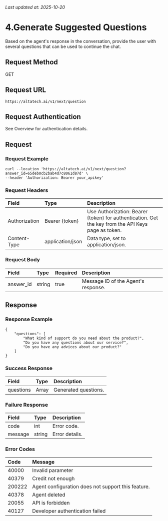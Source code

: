 _Last updated at: 2025-10-20_

# **4.Generate Suggested Questions**

Based on the agent's response in the conversation, provide the user with several questions that can be used to continue the chat.

## **Request Method**

GET

## **Request URL**

`https://altatech.ai/v1/next/question`

## **Request Authentication**

See Overview for authentication details.

## **Request**

### **Request Example**

```
curl --location 'https://altatech.ai/v1/next/question?answer_id=65deb0cb2bab4d7c8061d87d' \
--header 'Authorization: Bearer your_apikey'
```

### **Request Headers**

| Field | Type | Description |
| :---- | :---- | :---- |
| Authorization | Bearer {token} | Use Authorization: Bearer {token} for authentication. Get the key from the API Keys page as token. |
| Content-Type | application/json | Data type, set to application/json. |

### **Request Body**

| Field | Type | Required | Description |
| :---- | :---- | :---- | :---- |
| answer\_id | string | true | Message ID of the Agent's response. |

## **Response**

### **Response Example**

```
{
    "questions": [
        "What kind of support do you need about the product?",
        "Do you have any questions about our service?",
        "Do you have any advices about our product?"
    ]
}
```

### **Success Response**

| Field | Type | Description |
| :---- | :---- | :---- |
| questions | Array | Generated questions. |

### **Failure Response**

| Field | Type | Description |
| :---- | :---- | :---- |
| code | int | Error code. |
| message | string | Error details. |

### **Error Codes**

| Code | Message |
| :---- | :---- |
| 40000 | Invalid parameter |
| 40379 | Credit not enough |
| 200222 | Agent configuration does not support this feature. |
| 40378 | Agent deleted |
| 20055 | API is forbidden |
| 40127 | Developer authentication failed |
